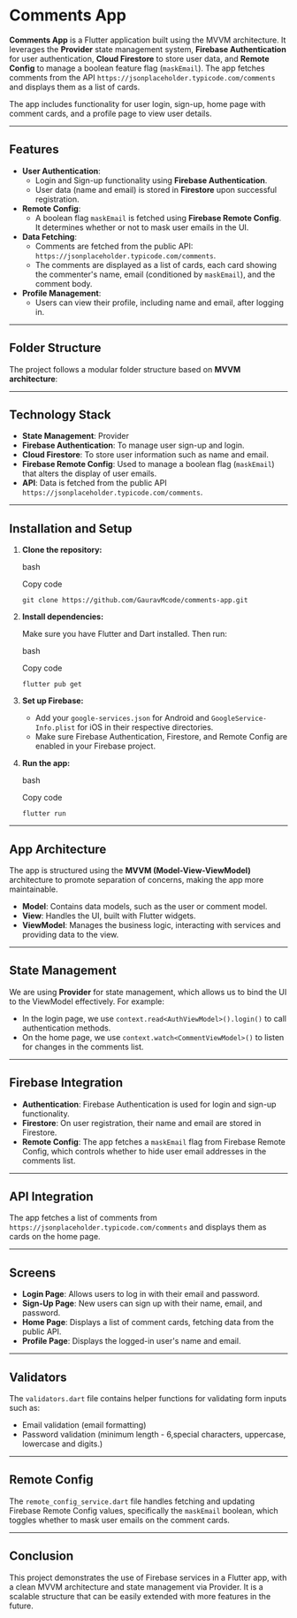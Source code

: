 


Comments App
============



**Comments App** is a Flutter application built using the MVVM architecture. It leverages the **Provider** state management system, **Firebase Authentication** for user authentication, **Cloud Firestore** to store user data, and **Remote Config** to manage a boolean feature flag (`maskEmail`). The app fetches comments from the API `https://jsonplaceholder.typicode.com/comments` and displays them as a list of cards.

The app includes functionality for user login, sign-up, home page with comment cards, and a profile page to view user details.

* * * * *

Features
--------

-   **User Authentication**:
    -   Login and Sign-up functionality using **Firebase Authentication**.
    -   User data (name and email) is stored in **Firestore** upon successful registration.
-   **Remote Config**:
    -   A boolean flag `maskEmail` is fetched using **Firebase Remote Config**. It determines whether or not to mask user emails in the UI.
-   **Data Fetching**:
    -   Comments are fetched from the public API: `https://jsonplaceholder.typicode.com/comments`.
    -   The comments are displayed as a list of cards, each card showing the commenter's name, email (conditioned by `maskEmail`), and the comment body.
-   **Profile Management**:
    -   Users can view their profile, including name and email, after logging in.

* * * * *

Folder Structure
----------------

The project follows a modular folder structure based on **MVVM architecture**:


* * * * *

Technology Stack
----------------

-   **State Management**: Provider
-   **Firebase Authentication**: To manage user sign-up and login.
-   **Cloud Firestore**: To store user information such as name and email.
-   **Firebase Remote Config**: Used to manage a boolean flag (`maskEmail`) that alters the display of user emails.
-   **API**: Data is fetched from the public API `https://jsonplaceholder.typicode.com/comments`.

* * * * *

Installation and Setup
----------------------

1.  **Clone the repository:**

    bash

    Copy code

    `git clone https://github.com/GauravMcode/comments-app.git`

2.  **Install dependencies:**

    Make sure you have Flutter and Dart installed. Then run:

    bash

    Copy code

    `flutter pub get`

3.  **Set up Firebase:**

    -   Add your `google-services.json` for Android and `GoogleService-Info.plist` for iOS in their respective directories.
    -   Make sure Firebase Authentication, Firestore, and Remote Config are enabled in your Firebase project.
4.  **Run the app:**

    bash

    Copy code

    `flutter run`

* * * * *

App Architecture
----------------

The app is structured using the **MVVM (Model-View-ViewModel)** architecture to promote separation of concerns, making the app more maintainable.

-   **Model**: Contains data models, such as the user or comment model.
-   **View**: Handles the UI, built with Flutter widgets.
-   **ViewModel**: Manages the business logic, interacting with services and providing data to the view.

* * * * *

State Management
----------------

We are using **Provider** for state management, which allows us to bind the UI to the ViewModel effectively. For example:

-   In the login page, we use `context.read<AuthViewModel>().login()` to call authentication methods.
-   On the home page, we use `context.watch<CommentViewModel>()` to listen for changes in the comments list.

* * * * *

Firebase Integration
--------------------

-   **Authentication**: Firebase Authentication is used for login and sign-up functionality.
-   **Firestore**: On user registration, their name and email are stored in Firestore.
-   **Remote Config**: The app fetches a `maskEmail` flag from Firebase Remote Config, which controls whether to hide user email addresses in the comments list.

* * * * *

API Integration
---------------

The app fetches a list of comments from `https://jsonplaceholder.typicode.com/comments` and displays them as cards on the home page.

* * * * *

Screens
-------

-   **Login Page**: Allows users to log in with their email and password.
-   **Sign-Up Page**: New users can sign up with their name, email, and password.
-   **Home Page**: Displays a list of comment cards, fetching data from the public API.
-   **Profile Page**: Displays the logged-in user's name and email.

* * * * *

Validators
----------

The `validators.dart` file contains helper functions for validating form inputs such as:

-   Email validation (email formatting)
-   Password validation (minimum length - 6,special characters, uppercase, lowercase and digits.)

* * * * *

Remote Config
-------------

The `remote_config_service.dart` file handles fetching and updating Firebase Remote Config values, specifically the `maskEmail` boolean, which toggles whether to mask user emails on the comment cards.

* * * * *


Conclusion
----------

This project demonstrates the use of Firebase services in a Flutter app, with a clean MVVM architecture and state management via Provider. It is a scalable structure that can be easily extended with more features in the future.